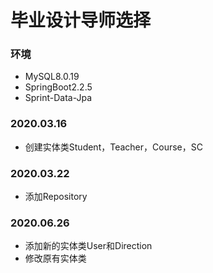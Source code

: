 # 毕业设计导师选择

### 环境

* MySQL8.0.19
* SpringBoot2.2.5
* Sprint-Data-Jpa

### 2020.03.16

* 创建实体类Student，Teacher，Course，SC

### 2020.03.22

* 添加Repository

### 2020.06.26

* 添加新的实体类User和Direction
* 修改原有实体类